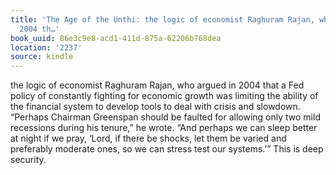 ```yaml
---
title: 'The Age of the Unthi: the logic of economist Raghuram Rajan, who argued in
  2004 th…'
book_uuid: 86e3c9e8-acd1-411d-875a-62206b768dea
location: '2237'
source: kindle
---
```


the logic of economist Raghuram Rajan, who argued in 2004 that a Fed policy of constantly fighting for economic growth was limiting the ability of the financial system to develop tools to deal with crisis and slowdown. “Perhaps Chairman Greenspan should be faulted for allowing only two mild recessions during his tenure,” he wrote. “And perhaps we can sleep better at night if we pray, ‘Lord, if there be shocks, let them be varied and preferably moderate ones, so we can stress test our systems.’” This is deep security.